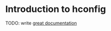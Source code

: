 # Introduction to hconfig

TODO: write [great documentation](http://jacobian.org/writing/great-documentation/what-to-write/)
